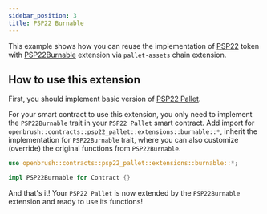 ```yaml
---
sidebar_position: 3
title: PSP22 Burnable
---
```


This example shows how you can reuse the implementation of
[PSP22](https://github.com/727-Ventures/openbrush-contracts/tree/main/contracts/src/token/psp22_pallet) token with [PSP22Burnable](https://github.com/727-Ventures/openbrush-contracts/tree/main/contracts/src/token/psp22_pallet/extensions/burnable.rs) extension via `pallet-assets` chain extension.

## How to use this extension

First, you should implement basic version of [PSP22 Pallet](/OpenBrush/smart-contracts/PSP22-Pallet).

For your smart contract to use this extension, you only need to implement the
`PSP22Burnable` trait in your `PSP22 Pallet` smart contract. Add import for
`openbrush::contracts::psp22_pallet::extensions::burnable::*`, inherit the
implementation for `PSP22Burnable` trait, where you can also customize (override)
the original functions from `PSP22Burnable`.

```rust
use openbrush::contracts::psp22_pallet::extensions::burnable::*;

impl PSP22Burnable for Contract {}
```

And that's it! Your `PSP22 Pallet` is now extended by the `PSP22Burnable` extension and ready to use its functions!
